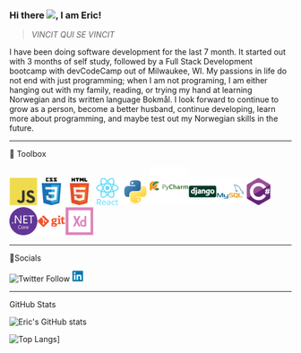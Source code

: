 ### Hi there <img src="https://raw.githubusercontent.com/MartinHeinz/MartinHeinz/master/wave.gif" width="40px">, I am Eric! 

> _VINCIT QUI SE VINCIT_

I have been doing software development for the last 7 month. It started out with 3 months of self study, followed by a Full Stack Development bootcamp with devCodeCamp out of Milwaukee, WI.  My passions in life do not end with just programming; when I am not programing, I am either hanging out with my family, reading, or trying my hand at learning Norwegian and its written language Bokmål.  I look forward to continue to grow as a person, become a better husband, continue developing, learn more about programming, and maybe test out my Norwegian skills in the future.

---
🧰 Toolbox

<img src="https://github.com/devicons/devicon/blob/master/icons/javascript/javascript-original.svg" alt="JavaScript Logo" width='50px' height='50px' /><img src="https://github.com/devicons/devicon/blob/master/icons/css3/css3-original-wordmark.svg" alt="CSS Logo" width='50px' height='50px' /><img src="https://github.com/devicons/devicon/blob/master/icons/html5/html5-original-wordmark.svg" alt="HTML Logo" width='50px' height='50px' /><img src="https://github.com/devicons/devicon/blob/master/icons/react/react-original-wordmark.svg" alt="React Logo" width='50px' height='50px' /><img src="https://github.com/devicons/devicon/blob/master/icons/python/python-original.svg" alt="Python Logo" width='50px' height='50px' /><img src="https://github.com/devicons/devicon/blob/master/icons/pycharm/pycharm-original-wordmark.svg" alt="PyCharm Logo" width="70px" /><img src="https://github.com/devicons/devicon/blob/master/icons/django/django-original.svg" alt="Django Logo" width='50px' height='50px' /><img src="https://github.com/devicons/devicon/blob/master/icons/mysql/mysql-original-wordmark.svg" alt="MySQL Logo" width='50px' height='50px' /><img src="https://github.com/devicons/devicon/blob/master/icons/csharp/csharp-original.svg" alt="C# Logo" width='50px' height='50px' /><img src="https://github.com/devicons/devicon/blob/master/icons/dotnetcore/dotnetcore-original.svg" alt="ASP.NET Core Logo" height="50px" width="50px" /><img src="https://github.com/devicons/devicon/blob/master/icons/git/git-plain-wordmark.svg" alt="Git Logo" width="50px" height="50px" /><img src="https://github.com/devicons/devicon/blob/master/icons/xd/xd-line.svg" alt="AdobeXD Logo" width="50px" height="50px" />

---
📱Socials

![Twitter Follow](https://img.shields.io/twitter/follow/ericlarslee?label=Follow%20me%20on%20Twitter&style=social)
<a href="https://www.linkedin.com/in/ericlarslee/">
<img src="https://github.com/devicons/devicon/raw/master/icons/linkedin/linkedin-original.svg" height="20px" width="20px" alt="LinkedIn Profile" />
<a />

---
GitHub Stats
  
![Eric's GitHub stats](https://github-readme-stats.vercel.app/api?username=ericlarslee&show_icons=true&theme=tokyonight)
  
![Top Langs](https://github-readme-stats.vercel.app/api/top-langs/?username=ericlarslee&theme=tokyonight)]


<!--
**ericlarslee/ericlarslee** is a ✨ _special_ ✨ repository because its `README.md` (this file) appears on your GitHub profile.

Here are some ideas to get you started:

- 🔭 I’m currently working on ...
- 🌱 I’m currently learning ...
- 👯 I’m looking to collaborate on ...
- 🤔 I’m looking for help with ...
- 💬 Ask me about ...
- 📫 How to reach me: ...
- 😄 Pronouns: ...
- ⚡ Fun fact: ...
-->
